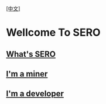 [[中文]](https://wiki.sero.cash/index-zh.html)

# **Wellcome To SERO**



## [What's SERO](http://wiki.sero.cash/en/index.html?file=home=Home)



## [I'm a miner](http://wiki.sero.cash/en/index.html?file=Start/from-the-binary-package)



## [I'm a developer](http://wiki.sero.cash/en/index.html?file=Tutorial/principle-of-anonymous-token)

